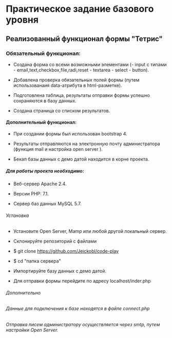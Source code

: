 # Практическое задание базового уровня

## Реализованный функционал формы "Тетрис"

### Обязательный функционал:

- Создана форма со всеми возможными элементами (- input с типами - email,text,checkbox,file,radi,reset - textarea - select - button).

- Добавлена проверка обязательных полей формы (путем использованаия data-атрибута в html-разметке).

- Подготовлена таблица, результаты отправки формы успешно сохраняются в базу данных.

- Создана страница со списком результатов.

#### Дополнительный функционал:

- При создании формы был использован bootstrap 4.

- Результаты отправляются на электронную почту администратора (функция mail и настройка open server ).

- Бекап базы данных с демо датой находится в корне проекта.

##### Для работы проекта необходимо:

- Веб-сервер Apache 2.4.

- Версии PHP: 7.1.

- Сервер баз данных MySQL 5.7.

###### Установка

- Установите Open Server, Mamp или любой другой локальный сервер.

- Склонируйте репозиторий с файлами

- $ git clone https://github.com/JeickobI/code-play

- $ cd "папка сервера"

- Импортируйте базу данных с демо датой.

- Для отправки формы перейдите по адресу localhost/inder.php

###### Дополнительно

###### Данные для подключения к базе находятся в файле connect.php

###### Отправка писем администратору осуществляется через smtp, путем настройки Open Server.
